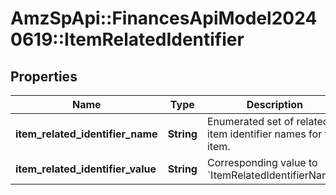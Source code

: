 # AmzSpApi::FinancesApiModel20240619::ItemRelatedIdentifier

## Properties
Name | Type | Description | Notes
------------ | ------------- | ------------- | -------------
**item_related_identifier_name** | **String** | Enumerated set of related item identifier names for the item. | [optional] 
**item_related_identifier_value** | **String** | Corresponding value to &#x60;ItemRelatedIdentifierName&#x60;. | [optional] 

